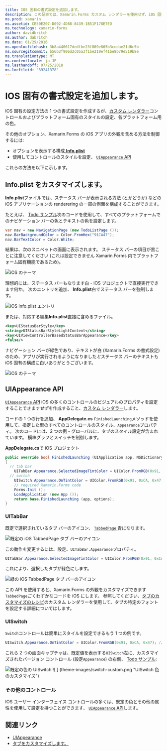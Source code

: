 ```yaml
---
title: IOS 固有の書式設定を追加します。
description: この記事では、Xamarin.Forms カスタム レンダラーを使用せず、iOS 固有の外観を設定する方法について説明します。
ms.prod: xamarin
ms.assetid: CE50E207-D092-4D88-8439-1B51F178E7ED
ms.technology: xamarin-forms
author: davidbritch
ms.author: dabritch
ms.date: 01/29/2016
ms.openlocfilehash: 3b8a440617dedfbe23f869e865b3cedae21d6c5b
ms.sourcegitcommit: b56b3f906d2c05a3f1be219ef41be8b79e519b8e
ms.translationtype: MT
ms.contentlocale: ja-JP
ms.lasthandoff: 07/25/2018
ms.locfileid: "39241378"
---
```

# <a name="adding-ios-specific-formatting"></a>IOS 固有の書式設定を追加します。

IOS 固有の設定方法の 1 つの書式設定を作成するが、[カスタム レンダラー](~/xamarin-forms/app-fundamentals/custom-renderer/index.md)コントロールおよびプラットフォーム固有のスタイルの設定、各プラットフォーム用の色。

その他のオプション、Xamarin.Forms の iOS アプリの外観を含める方法を制御するには:

* オプションを表示する構成[ **Info.plist**](#info-plist)
* 使用してコントロールのスタイルを設定、 [ `UIAppearance` API](#uiappearance)

これらの方法を以下に示します。

<a name="info-plist"/>

## <a name="customizing-infoplist"></a>Info.plist をカスタマイズします。

**Info.plist**ファイルでは、ステータス バーが表示される方法 (とかどうか) などの iOS アプリケーションの renderering の一部の側面を構成することができます。

たとえば、 [Todo サンプル](https://developer.xamarin.com/samples/xamarin-forms/Todo/)次のコードを使用して、すべてのプラットフォームでのナビゲーション バーの色とテキストの色を設定します。

```csharp
var nav = new NavigationPage (new TodoListPage ());
nav.BarBackgroundColor = Color.FromHex("91CA47");
nav.BarTextColor = Color.White;
```

結果は、次のスニペットの画面に表示されます。 ステータス バーの項目が黒ことに注意してください (これは設定できません Xamarin.Forms 内でプラットフォーム固有機能であるため)。

![](theme-images/status-default-sml.png "iOS のテーマ")

理想的には、ステータス バーもなります白 - iOS プロジェクトで直接実行できます何か。 次のエントリを追加、 **Info.plist**白でステータス バーを強制します。

![](theme-images/info-plist.png "iOS Info.plist エントリ")

または、対応する編集**Info.plist**直接に含めるファイル。

```xml
<key>UIStatusBarStyle</key>
<string>UIStatusBarStyleLightContent</string>
<key>UIViewControllerBasedStatusBarAppearance</key>
<false/>
```

ナビゲーション バーが緑色であり、テキストが白 (Xamarin.Forms の書式設定) のため、アプリが実行されるようになりました*と*ステータス バーのテキストも iOS 固有の構成に白いありがとうございます。

![](theme-images/status-white-sml.png "iOS のテーマ")

<a name="uiappearance"/>

## <a name="uiappearance-api"></a>UIAppearance API

[ `UIAppearance` API](~/ios/user-interface/ios-ui/introduction-to-the-appearance-api.md) iOS の多くのコントロールのビジュアルのプロパティを設定することできます*せず*を作成すること、[カスタム レンダラー](~/xamarin-forms/app-fundamentals/custom-renderer/index.md)します。

コードの 1 つの行を追加、 **AppDelegate.cs** `FinishedLaunching`メソッドを使用して、指定した型のすべてのコントロールのスタイル、`Appearance`プロパティ。 次のコードには、2 つの例 - グローバルに、タブのスタイル設定が含まれています。 横棒グラフとスイッチを制御します。

**AppDelegate.cs**で iOS プロジェクト

```csharp
public override bool FinishedLaunching (UIApplication app, NSDictionary options)
{
  // tab bar
    UITabBar.Appearance.SelectedImageTintColor = UIColor.FromRGB(0x91, 0xCA, 0x47); // green
  // switch
    UISwitch.Appearance.OnTintColor = UIColor.FromRGB(0x91, 0xCA, 0x47); // green
    // required Xamarin.Forms code
    Forms.Init ();
    LoadApplication (new App ());
    return base.FinishedLaunching (app, options);
}
```

### <a name="uitabbar"></a>UITabBar

既定で選択されているタブ バーのアイコン、 [ `TabbedPage` ](~/xamarin-forms/app-fundamentals/navigation/tabbed-page.md)青になります。

![](theme-images/tabbar-default.png "既定の iOS TabbedPage タブ バーのアイコン")

この動作を変更するには、設定、`UITabBar.Appearance`プロパティ。

```csharp
UITabBar.Appearance.SelectedImageTintColor = UIColor.FromRGB(0x91, 0xCA, 0x47); // green
```

これにより、選択したタブが緑色にします。

![](theme-images/tabbar-custom.png "緑の iOS TabbedPage タブ バーのアイコン")

この API を使用すると、Xamarin.Forms の外観をカスタマイズできます`TabbedPage`ごくわずかなコードを iOS にします。 参照してください、[タブのカスタマイズのレシピ](https://github.com/xamarin/recipes/tree/master/Recipes/xamarin-forms/iOS/customize-tabs)のカスタム レンダラーを使用して、タブの特定のフォントを設定する詳細についてはします。

### <a name="uiswitch"></a>UISwitch

`Switch`コントロールは簡単にスタイルを設定できるもう 1 つの例です。

```csharp
UISwitch.Appearance.OnTintColor = UIColor.FromRGB(0x91, 0xCA, 0x47); // green
```

これら 2 つの画面キャプチャは、既定値を表示する`UISwitch`左に、カスタマイズされたバージョン コントロール (設定`Appearance`) の右側、 [Todo サンプル](https://developer.xamarin.com/samples/xamarin-forms/Todo/):

![](theme-images/switch-default.png "既定の色の UISwitch") ![ ] (theme-images/switch-custom.png "UISwitch 色のカスタマイズ")

### <a name="other-controls"></a>その他のコントロール

IOS ユーザー インターフェイス コントロールの多くは、既定の色とその他の属性を使用して設定を持つことができます、 [ `UIAppearance` API](~/ios/user-interface/ios-ui/introduction-to-the-appearance-api.md)します。



## <a name="related-links"></a>関連リンク

- [UIAppearance](~/ios/user-interface/ios-ui/introduction-to-the-appearance-api.md)
- [タブをカスタマイズします。](https://github.com/xamarin/recipes/tree/master/Recipes/xamarin-forms/iOS/customize-tabs)
